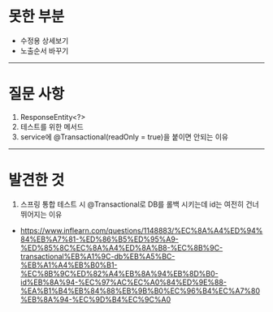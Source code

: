 # 못한 부분

- 수정용 상세보기
- 노출순서 바꾸기
---

# 질문 사항
1. ResponseEntity<?>
2. 테스트를 위한 메서드
3. service에 @Transactional(readOnly = true)을 붙이면 안되는 이유

---

# 발견한 것
1. 스프링 통합 테스트 시 @Transactional로 DB를 롤백 시키는데 id는 여전히 건너뛰어지는 이유
- https://www.inflearn.com/questions/1148883/%EC%8A%A4%ED%94%84%EB%A7%81-%ED%86%B5%ED%95%A9-%ED%85%8C%EC%8A%A4%ED%8A%B8-%EC%8B%9C-transactional%EB%A1%9C-db%EB%A5%BC-%EB%A1%A4%EB%B0%B1-%EC%8B%9C%ED%82%A4%EB%8A%94%EB%8D%B0-id%EB%8A%94-%EC%97%AC%EC%A0%84%ED%9E%88-%EA%B1%B4%EB%84%88%EB%9B%B0%EC%96%B4%EC%A7%80%EB%8A%94-%EC%9D%B4%EC%9C%A0